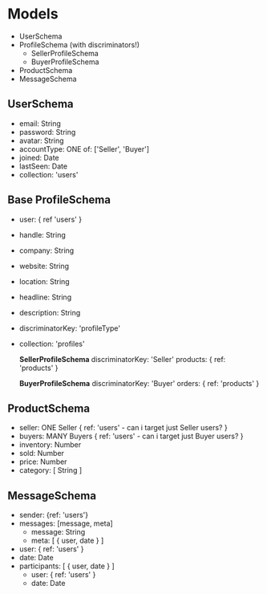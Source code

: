 # Models
- UserSchema
- ProfileSchema (with discriminators!)
	- SellerProfileSchema
	- BuyerProfileSchema
- ProductSchema
- MessageSchema

## UserSchema
- email: String
- password: String
- avatar: String
- accountType: ONE of: ['Seller', 'Buyer']
- joined: Date
- lastSeen: Date
- collection: 'users'

## Base ProfileSchema
- user: { ref 'users' }
- handle: String
- company: String
- website: String
- location: String
- headline: String
- description: String
- discriminatorKey: 'profileType'
- collection: 'profiles'

  **SellerProfileSchema**
  discriminatorKey: 'Seller'
  products: { ref: 'products' }

  **BuyerProfileSchema**
  discriminatorKey: 'Buyer'
  orders: { ref: 'products'  }

## ProductSchema
- seller: ONE Seller { ref: 'users' - can i target just Seller users? }
- buyers: MANY Buyers { ref: 'users' - can i target just Buyer users? }
- inventory: Number
- sold: Number
- price: Number
- category: [ String ]

## MessageSchema
- sender: {ref: 'users'}
- messages: [message, meta]
  - message: String
  - meta: [ { user, date } ]
- user: { ref: 'users' }
- date: Date
- participants: [ { user, date } ]
  - user: { ref: 'users' }
  - date: Date
